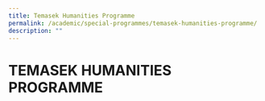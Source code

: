 ```yaml
---
title: Temasek Humanities Programme
permalink: /academic/special-programmes/temasek-humanities-programme/
description: ""
---
```

# TEMASEK HUMANITIES PROGRAMME

